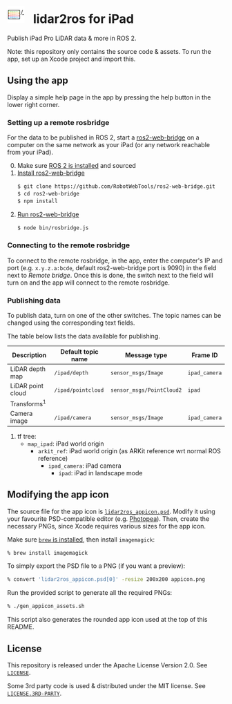 # [![lidar2ros app icon](./app-icon/lidar2ros_appicon_rounded_readme.png)](./app-icon/lidar2ros_appicon.psd) &nbsp; lidar2ros for iPad

Publish iPad Pro LiDAR data & more in ROS 2.

Note: this repository only contains the source code & assets.
To run the app, set up an Xcode project and import this.

<!-- TODO link to app on the App Store once it's published -->

<!-- TODO add screenshot/demo -->

## Using the app

Display a simple help page in the app by pressing the help button in the lower right corner.

### Setting up a remote rosbridge

For the data to be published in ROS 2, start a [ros2-web-bridge](https://github.com/RobotWebTools/ros2-web-bridge) on a computer on the same network as your iPad (or any network reachable from your iPad).

0. Make sure [ROS 2 is installed](https://index.ros.org/doc/ros2/Installation/) and sourced
1. [Install ros2-web-bridge](https://github.com/RobotWebTools/ros2-web-bridge#install)
    ```sh
    $ git clone https://github.com/RobotWebTools/ros2-web-bridge.git
    $ cd ros2-web-bridge
    $ npm install
    ```
1. [Run ros2-web-bridge](https://github.com/RobotWebTools/ros2-web-bridge#run-examples)
    ```sh
    $ node bin/rosbridge.js
    ```

### Connecting to the remote rosbridge

To connect to the remote rosbridge, in the app, enter the computer's IP and port (e.g. `x.y.z.a:bcde`, default ros2-web-bridge port is 9090) in the field next to *Remote bridge*.
Once this is done, the switch next to the field will turn on and the app will connect to the remote rosbridge.

### Publishing data

To publish data, turn on one of the other switches.
The topic names can be changed using the corresponding text fields.

The table below lists the data available for publishing.

| Description            | Default topic name | Message type              | Frame ID      |
|------------------------|--------------------|---------------------------|---------------|
| LiDAR depth map        | `/ipad/depth`      | `sensor_msgs/Image`       | `ipad_camera` |
| LiDAR point cloud      | `/ipad/pointcloud` | `sensor_msgs/PointCloud2` | `ipad`        |
| Transforms<sup>1</sup> |                    |                           |               |
| Camera image           | `/ipad/camera`     | `sensor_msgs/Image`       | `ipad_camera` |

1. tf tree:
    *  `map_ipad`: iPad world origin
        * `arkit_ref`: iPad world origin (as ARKit reference wrt normal ROS reference)
            * `ipad_camera`: iPad camera
                * `ipad`: iPad in landscape mode

## Modifying the app icon

The source file for the app icon is [`lidar2ros_appicon.psd`](./app-icon/lidar2ros_appicon.psd).
Modify it using your favourite PSD-compatible editor (e.g. [Photopea](https://www.photopea.com)). Then, create the necessary PNGs, since Xcode requires various sizes for the app icon.

Make sure [`brew` is installed](https://brew.sh), then install `imagemagick`:

```zsh
% brew install imagemagick
```

To simply export the PSD file to a PNG (if you want a preview):

```zsh
% convert 'lidar2ros_appicon.psd[0]' -resize 200x200 appicon.png
```

Run the provided script to generate all the required PNGs:

```zsh
% ./gen_appicon_assets.sh
```

This script also generates the rounded app icon used at the top of this README.

## License

This repository is released under the Apache License Version 2.0.
See [`LICENSE`](./LICENSE).

Some 3rd party code is used & distributed under the MIT license.
See [`LICENSE.3RD-PARTY`](./LICENSE.3RD-PARTY).
